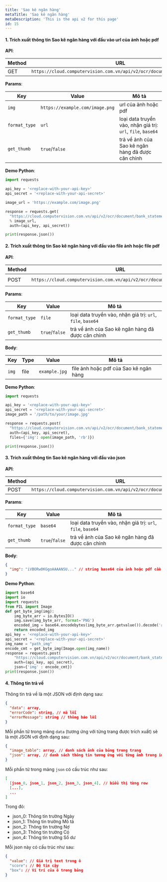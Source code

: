 ```yaml
---
title: 'Sao kê ngân hàng'
metaTitle: 'Sao kê ngân hàng'
metaDescription: 'This is the api v2 for this page'
id: 15
---
```


#### 1. Trích xuất thông tin Sao kê ngân hàng với đầu vào url của ảnh hoặc pdf

**API**:

| Method | URL                                                                      |
| ------ | ------------------------------------------------------------------------ |
| GET    | `https://cloud.computervision.com.vn/api/v2/ocr/document/bank_statement` |

**Params**:

| Key           | Value                           | Mô tả                                                       |
| ------------- | ------------------------------- | ----------------------------------------------------------- |
| `img`         | `https://example.com/image.png` | url của ảnh hoặc pdf                                        |
| `format_type` | `url`                           | loại data truyền vào, nhận giá trị: `url`, `file`, `base64` |
| `get_thumb`   | `true`/`false`                  | trả về ảnh của Sao kê ngân hàng đã được căn chỉnh           |

**Demo Python**:

```python
import requests

api_key = '<replace-with-your-api-key>'
api_secret = '<replace-with-your-api-secret>'

image_url = 'https://example.com/image.png'

response = requests.get(
  "https://cloud.computervision.com.vn/api/v2/ocr/document/bank_statement?img=%s&format_type=url&get_thumb=false"
  % image_url,
  auth=(api_key, api_secret))

print(response.json())

```

#### 2. Trích xuất thông tin Sao kê ngân hàng với đầu vào file ảnh hoặc file pdf

**API**:

| Method | URL                                                                      | content-type          |
| ------ | ------------------------------------------------------------------------ | --------------------- |
| POST   | `https://cloud.computervision.com.vn/api/v2/ocr/document/bank_statement` | `multipart/form-data` |

**Params**:

| Key           | Value          | Mô tả                                                       |
| ------------- | -------------- | ----------------------------------------------------------- |
| `format_type` | `file`         | loại data truyền vào, nhận giá trị: `url`, `file`, `base64` |
| `get_thumb`   | `true`/`false` | trả về ảnh của Sao kê ngân hàng đã được căn chỉnh           |

**Body**:

| Key   | Type | Value         | Mô tả                                  |
| ----- | ---- | ------------- | -------------------------------------- |
| `img` | file | `example.jpg` | file ảnh hoặc pdf của Sao kê ngân hàng |

**Demo Python**:

```python
import requests

api_key = '<replace-with-your-api-key>'
api_secret = '<replace-with-your-api-secret>'
image_path = '/path/to/your/image.jpg'

response = requests.post(
  "https://cloud.computervision.com.vn/api/v2/ocr/document/bank_statement?format_type=file&get_thumb=false",
  auth=(api_key, api_secret),
  files={'img': open(image_path, 'rb')})

print(response.json())

```

#### 3. Trích xuất thông tin Sao kê ngân hàng với đầu vào json

**API**:

| Method | URL                                                                      | content-type       |
| ------ | ------------------------------------------------------------------------ | ------------------ |
| POST   | `https://cloud.computervision.com.vn/api/v2/ocr/document/bank_statement` | `application/json` |

**Params**:

| Key           | Value          | Mô tả                                                       |
| ------------- | -------------- | ----------------------------------------------------------- |
| `format_type` | `base64`       | loại data truyền vào, nhận giá trị: `url`, `file`, `base64` |
| `get_thumb`   | `true`/`false` | trả về ảnh của Sao kê ngân hàng đã được căn chỉnh           |

**Body**:

```json
{
  "img": "iVBORw0KGgoAAAANSU..." // string base64 của ảnh hoặc pdf cần trích xuất
}
```

**Demo Python**:

```python
import base64
import io
import requests
from PIL import Image
def get_byte_img(img):
    img_byte_arr = io.BytesIO()
    img.save(img_byte_arr, format='PNG')
    encoded_img = base64.encodebytes(img_byte_arr.getvalue()).decode('ascii')
    return encoded_img
api_key = '<replace-with-your-api-key>'
api_secret = '<replace-with-your-api-secret>'
img_name = "path_img"
encode_cmt = get_byte_img(Image.open(img_name))
response = requests.post(
    "https://cloud.computervision.com.vn/api/v2/ocr/document/bank_statement?format_type=base64&get_thumb=false",
    auth=(api_key, api_secret),
    json={'img' : encode_cmt})
print(response.json())
```

#### 4. Thông tin trả về

Thông tin trả về là một JSON với định dạng sau:

```json
{
  "data": array,
  "errorCode": string, // mã lỗi
  "errorMessage": string // thông báo lỗi
}
```

Mỗi phần tử trong mảng `data` (tương ứng với từng trang được trích xuất) sẽ là một JSON với định dạng sau:

```json
{
  "image_table": array, // danh sách ảnh của bảng trong trang
  "json": array, // danh sách thông tin tương ứng với từng ảnh trong image_table
}
```

Mỗi phần tử trong mảng `json` có cấu trúc như sau:

```json
[
  [json_0, json_1, json_2, json_3, json_4], // biểu thị từng row
  [...],
  ...
]
```

Trong đó:

- json_0: Thông tin trường Ngày
- json_1: Thông tin trường Mô tả
- json_2: Thông tin trường Nợ
- json_3: Thông tin trường Có
- json_4: Thông tin trường Số dư

Mỗi json này có cấu trúc như sau:

```json
{
  "value": // Giá trị text trong ô
  "score": // Độ tin cậy
  "box": // Ví trí của ô trong bảng
}
```
